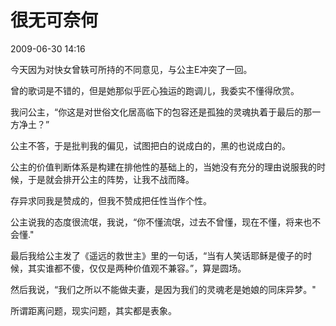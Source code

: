 # 很无可奈何

2009-06-30 14:16

今天因为对快女曾轶可所持的不同意见，与公主E冲突了一回。

曾的歌词是不错的，但是她那似乎匠心独运的跑调儿，我委实不懂得欣赏。

我问公主，“你这是对世俗文化居高临下的包容还是孤独的灵魂执着于最后的那一方净土？”

公主不答，于是批判我的偏见，试图把白的说成白的，黑的也说成白的。

公主的价值判断体系是构建在排他性的基础上的，当她没有充分的理由说服我的时候，于是就会排开公主的阵势，让我不战而降。

存异求同我是赞成的，但我不赞成把任性当作个性。

公主说我的态度很流氓，我说，“你不懂流氓，过去不曾懂，现在不懂，将来也不会懂."

最后我给公主发了《遥远的救世主》里的一句话，“当有人笑话耶稣是傻子的时候，其实谁都不傻，仅仅是两种价值观不兼容。”，算是圆场。

然后我说，“我们之所以不能做夫妻，是因为我们的灵魂老是她娘的同床异梦。"

所谓距离问题，现实问题，其实都是表象。 

